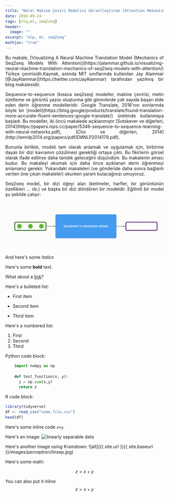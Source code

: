 ```yaml
---
title: "Nöral Makine Çeviri Modelini Görselleştirme (Attention Mekanizması ile Seq2seq Modeli)"
date: 2018-09-24
tags: [nlp,ml, seq2seq]
header:
  image: ""
excerpt: "nlp, ml, seq2seq"
mathjax: "true"
---
```


<p align="justify" >Bu makale, [Visualizing A Neural Machine Translation Model (Mechanics of Seq2seq Models With Attention)](https://jalammar.github.io/visualizing-neural-machine-translation-mechanics-of-seq2seq-models-with-attention/) Türkçe çevirisidir.Kaynak, aslında MIT sınıflarında kullanılan Jay Alammar [@JayAlammar](https://twitter.com/JayAlammar) tarafından yazılmış bir blog makalesidir.</p>


<p align="justify" >Sequence-to-sequence (kısaca seq2seq) modeller, makine çevirisi, metin özetleme ve görüntü yazısı oluşturma gibi görevlerde çok sayıda başarı elde eden derin öğrenme modelleridir. Google Translate, 2016'nın sonlarında böyle bir [modeli](https://blog.google/products/translate/found-translation-more-accurate-fluent-sentences-google-translate/) üretimde kullanmaya başladı. Bu modeller, iki öncü makalede açıklanmıştır [Sutskever ve diğerleri, 2014](https://papers.nips.cc/paper/5346-sequence-to-sequence-learning-with-neural-networks.pdf), [Cho ve diğerleri, 2014](http://emnlp2014.org/papers/pdf/EMNLP2014179.pdf).</p>

<p align="justify" > Bununla birlikte, modeli tam olarak anlamak ve uygulamak için, birbirine dayalı bir dizi kavramın çözülmesi gerektiği ortaya çıktı. Bu fikirlerin görsel olarak ifade edilirse daha tanıdık geleceğini düşündüm. Bu makalenin amacı budur. Bu makaleyi okumak için daha önce açıklanan derin öğrenmeyi anlamanız gerekir. Yukarıdaki makaleleri (ve gönderide daha sonra bağlantı verilen öne çıkan makaleler) okurken yararlı bulacağınızı umuyoruz.</p> 

<p align="justify" >Seq2seq model, bir dizi öğeyi alan (kelimeler, harfler, bir görüntünün özellikleri … vb.) ve başka bir dizi döndüren bir modeldir. Eğitimli bir model şu şekilde çalışır:</p>

<img src="gifs/seq2seq_1.gif" alt="seq2seq_1.gif">

<p align="justify" ></p>


And here's some *italics*

Here's some **bold** text.

What about a [link](https://github.com/dataoptimal)?

Here's a bulleted list:
* First item
+ Second item
- Third item

Here's a numbered list:
1. First
2. Second
3. Third

Python code block:
```python
    import numpy as np

    def test_function(x, y):
      z = np.sum(x,y)
      return z
```

R code block:
```r
library(tidyverse)
df <- read_csv("some_file.csv")
head(df)
```

Here's some inline code `x+y`.

Here's an image:
<img src="{{ site.url }}{{ site.baseurl }}/images/perceptron/linsep.jpg" alt="linearly separable data">

Here's another image using Kramdown:
![alt]({{ site.url }}{{ site.baseurl }}/images/perceptron/linsep.jpg)

Here's some math:

$$z=x+y$$

You can also put it inline $$z=x+y$$
